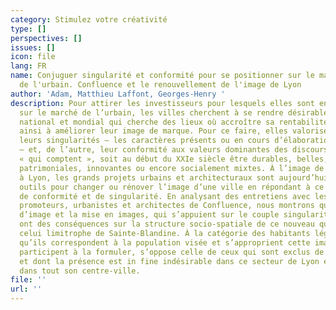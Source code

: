 ```yaml
---
category: Stimulez votre créativité
type: []
perspectives: []
issues: []
icon: file
lang: FR
name: Conjuguer singularité et conformité pour se positionner sur le marché international
  de l'urbain. Confluence et le renouvellement de l'image de Lyon
author: 'Adam, Matthieu Laffont, Georges-Henry '
description: Pour attirer les investisseurs pour lesquels elles sont en concurrence
  sur le marché de l’urbain, les villes cherchent à se rendre désirables pour un capital
  national et mondial qui cherche des lieux où accroître sa rentabilité. Elles travaillent
  ainsi à améliorer leur image de marque. Pour ce faire, elles valorisent, d’un côté,
  leurs singularités – les caractères présents ou en cours d’élaboration qui les distinguent
  – et, de l’autre, leur conformité aux valeurs dominantes des discours sur les villes
  « qui comptent », soit au début du XXIe siècle être durables, belles, festives,
  patrimoniales, innovantes ou encore socialement mixtes. À l’image de Confluence
  à Lyon, les grands projets urbains et architecturaux sont aujourd’hui de précieux
  outils pour changer ou rénover l’image d’une ville en répondant à ce double objectif
  de conformité et de singularité. En analysant des entretiens avec les aménageurs,
  promoteurs, urbanistes et architectes de Confluence, nous montrons que le changement
  d’image et la mise en images, qui s’appuient sur le couple singularité/conformité,
  ont des conséquences sur la structure socio-spatiale de ce nouveau quartier et sur
  celui limitrophe de Sainte-Blandine. À la catégorie des habitants légitimés parce
  qu’ils correspondent à la population visée et s’approprient cette image autant qu’ils
  participent à la formuler, s’oppose celle de ceux qui sont exclus de cette image
  et dont la présence est in fine indésirable dans ce secteur de Lyon et, par extension,
  dans tout son centre-ville.
file: ''
url: ''
---
```


